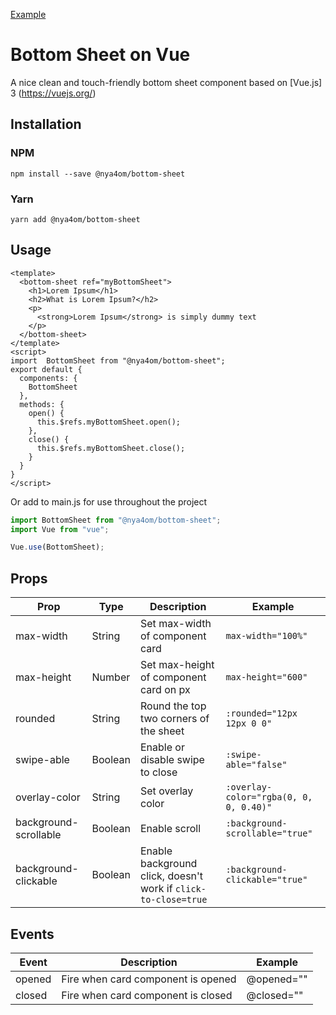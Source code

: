 [Example](https://anyprinter.ru/logo.jpg)

# Bottom Sheet on Vue

[//]: # (![Size]&#40;https://img.shields.io/bundlephobia/minzip/@webzlodimir/vue-bottom-sheet&#41;)

[//]: # (![Downloads]&#40;https://img.shields.io/npm/dt/@webzlodimir/vue-bottom-sheet&#41;)

[//]: # (![Version]&#40;https://img.shields.io/npm/v/@webzlodimir/vue-bottom-sheet&#41;)

A nice clean and touch-friendly bottom sheet component based on [Vue.js] 3 (https://vuejs.org/)

[//]: # (- :clapper: [Demo]&#40;https://vaban-ru.github.io/vue-bottom-sheet-demo/&#41;)

[//]: # (- :open_book: [Документация на русском]&#40;https://github.com/vaban-ru/vue-bottom-sheet/blob/master/README_RU.MD&#41;)

## Installation

### NPM

`npm install --save @nya4om/bottom-sheet`

### Yarn

`yarn add @nya4om/bottom-sheet`

## Usage

```vue
<template>
  <bottom-sheet ref="myBottomSheet">
    <h1>Lorem Ipsum</h1>
    <h2>What is Lorem Ipsum?</h2>
    <p>
      <strong>Lorem Ipsum</strong> is simply dummy text
    </p>
  </bottom-sheet>
</template>
<script>
import  BottomSheet from "@nya4om/bottom-sheet";
export default {
  components: {
    BottomSheet
  },
  methods: {
    open() {
      this.$refs.myBottomSheet.open();
    },
    close() {
      this.$refs.myBottomSheet.close();
    }
  }
}
</script>
```

Or add to main.js for use throughout the project
```js
import BottomSheet from "@nya4om/bottom-sheet";
import Vue from "vue";

Vue.use(BottomSheet);
```

## Props

| Prop  | Type    | Description                                                   | Example                         |
| ------------- |---------|---------------------------------------------------------------|---------------------------------|
| max-width  | String  | Set max-width of component card                               | `max-width="100%"`              |
| max-height  | Number  | Set max-height of component card on px                        | `max-height="600"`              |
| rounded  | String  | Round the top two corners of the sheet                        | `:rounded="12px 12px 0 0"`      |
| swipe-able  | Boolean | Enable or disable swipe to close                              | `:swipe-able="false"`           |
| overlay-color  | String  | Set overlay color                                 | `:overlay-color="rgba(0, 0, 0, 0.40)"`    |
| background-scrollable  | Boolean | Enable scroll                                                 | `:background-scrollable="true"` |
| background-clickable  | Boolean | Enable background click, doesn't work if `click-to-close=true` | `:background-clickable="true"`  |

## Events

| Event  | Description | Example |
| ------------- | ------------- | ------------- |
| opened  | Fire when card component is opened  | @opened="" |
| closed  | Fire when card component is closed  | @closed="" |

[//]: # (You can see all the effects on the [demo page]&#40;https://vaban-ru.github.io/vue-bottom-sheet-demo/&#41;)